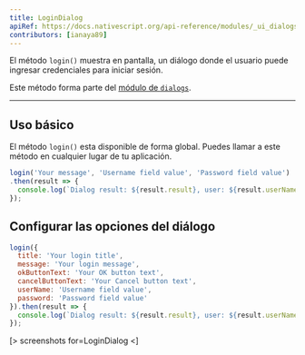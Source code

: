 ```yaml
---
title: LoginDialog
apiRef: https://docs.nativescript.org/api-reference/modules/_ui_dialogs_#login
contributors: [ianaya89]
---
```


El método `login()` muestra en pantalla, un diálogo donde el usuario puede ingresar credenciales para iniciar sesión.

Este método forma parte del [módulo de `dialogs`](https://docs.nativescript.org/api-reference/modules/_ui_dialogs_).

---

## Uso básico

El método `login()` esta disponible de forma global. Puedes llamar a este método en cualquier lugar de tu aplicación.

```javascript
login('Your message', 'Username field value', 'Password field value')
.then(result => {
  console.log(`Dialog result: ${result.result}, user: ${result.userName}, pwd: ${result.password}`);
});
```

## Configurar las opciones del diálogo

```JavaScript
login({
  title: 'Your login title',
  message: 'Your login message',
  okButtonText: 'Your OK button text',
  cancelButtonText: 'Your Cancel button text',
  userName: 'Username field value',
  password: 'Password field value'
}).then(result => {
  console.log(`Dialog result: ${result.result}, user: ${result.userName}, pwd: ${result.password}`);
});
```

[> screenshots for=LoginDialog <]
